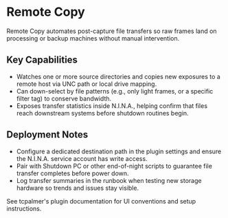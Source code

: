 # Remote Copy

Remote Copy automates post-capture file transfers so raw frames land on processing or backup machines without manual intervention.

## Key Capabilities
- Watches one or more source directories and copies new exposures to a remote host via UNC path or local drive mapping.
- Can down-select by file patterns (e.g., only light frames, or a specific filter tag) to conserve bandwidth.
- Exposes transfer statistics inside N.I.N.A., helping confirm that files reach downstream systems before shutdown routines begin.

## Deployment Notes
- Configure a dedicated destination path in the plugin settings and ensure the N.I.N.A. service account has write access.
- Pair with Shutdown PC or other end-of-night scripts to guarantee file transfer completes before power down.
- Log transfer summaries in the runbook when testing new storage hardware so trends and issues stay visible.

See tcpalmer's plugin documentation for UI conventions and setup instructions.
